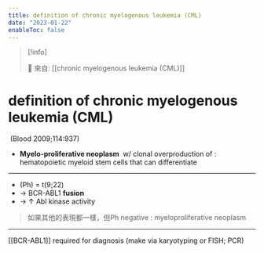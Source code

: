 ```yaml
---
title: definition of chronic myelogenous leukemia (CML)
date: "2023-01-22"
enableToc: false
---
```


> [!info]
>
> 🌱 來自: [[chronic myelogenous leukemia (CML)]]

# definition of chronic myelogenous leukemia (CML)

 (Blood 2009;114:937)

*   **Myelo-proliferative neoplasm** 
    w/ clonal overproduction of
    : hematopoietic myeloid stem cells
    that can differentiate
---

*   (Ph) = t(9;22)
*   → BCR-ABL1 **fusion**
*   → ↑ Abl kinase activity

> 如果其他的表現都一樣，但Ph negative : myeloproliferative neoplasm

---

[[BCR-ABL1]] required for diagnosis (make via karyotyping or FISH; PCR)
